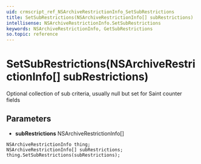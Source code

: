 ```yaml
---
uid: crmscript_ref_NSArchiveRestrictionInfo_SetSubRestrictions
title: SetSubRestrictions(NSArchiveRestrictionInfo[] subRestrictions)
intellisense: NSArchiveRestrictionInfo.SetSubRestrictions
keywords: NSArchiveRestrictionInfo, GetSubRestrictions
so.topic: reference
---
```


# SetSubRestrictions(NSArchiveRestrictionInfo[] subRestrictions)

Optional collection of sub criteria, usually null but set for Saint counter fields

## Parameters

* **subRestrictions** NSArchiveRestrictionInfo[]

```crmscript
NSArchiveRestrictionInfo thing;
NSArchiveRestrictionInfo[] subRestrictions;
thing.SetSubRestrictions(subRestrictions);
```

